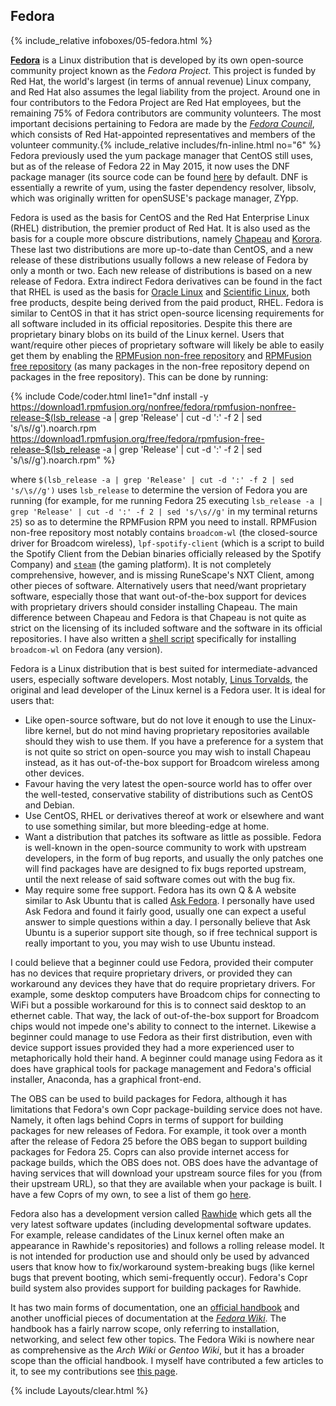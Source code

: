 ## Fedora
{% include_relative infoboxes/05-fedora.html %}

[**Fedora**](http://getfedora.org/) is a Linux distribution that is developed by its own open-source community project known as the *Fedora Project*. This project is funded by Red Hat, the world's largest (in terms of annual revenue) Linux company, and Red Hat also assumes the legal liability from the project. Around one in four contributors to the Fedora Project are Red Hat employees, but the remaining 75% of Fedora contributors are community volunteers. The most important decisions pertaining to Fedora are made by the [*Fedora Council*](http://fedoraproject.org/wiki/Council), which consists of Red Hat-appointed representatives and members of the volunteer community.{% include_relative includes/fn-inline.html no="6" %} Fedora previously used the yum package manager that CentOS still uses, but as of the release of Fedora 22 in May 2015, it now uses the DNF package manager (its source code can be found [here](https://github.com/rpm-software-management/dnf) by default. DNF is essentially a rewrite of yum, using the faster dependency resolver, libsolv, which was originally written for openSUSE's package manager, ZYpp.

Fedora is used as the basis for CentOS and the Red Hat Enterprise Linux (RHEL) distribution, the premier product of Red Hat. It is also used as the basis for a couple more obscure distributions, namely [Chapeau](http://chapeaulinux.org/) and [Korora](https://kororaproject.org/). These last two distributions are more up-to-date than CentOS, and a new release of these distributions usually follows a new release of Fedora by only a month or two. Each new release of distributions is based on a new release of Fedora. Extra indirect Fedora derivatives can be found in the fact that RHEL is used as the basis for [Oracle Linux](http://www.oracle.com/us/technologies/linux/index.html) and [Scientific Linux](https://www.scientificlinux.org/), both free products, despite being derived from the paid product, RHEL. Fedora is similar to CentOS in that it has strict open-source licensing requirements for all software included in its official repositories. Despite this there are proprietary binary blobs on its build of the Linux kernel. Users that want/require other pieces of proprietary software will likely be able to easily get them by enabling the [RPMFusion non-free repository](https://download1.rpmfusion.org/nonfree/fedora/) and [RPMFusion free repository](https://download1.rpmfusion.org/free/fedora/) (as many packages in the non-free repository depend on packages in the free repository). This can be done by running:

{% include Code/coder.html line1="dnf install -y https://download1.rpmfusion.org/nonfree/fedora/rpmfusion-nonfree-release-$(lsb_release -a | grep 'Release' | cut -d ':' -f 2 | sed 's/\s//g').noarch.rpm https://download1.rpmfusion.org/free/fedora/rpmfusion-free-release-$(lsb_release -a | grep 'Release' | cut -d ':' -f 2 | sed 's/\s//g').noarch.rpm" %}

where `$(lsb_release -a | grep 'Release' | cut -d ':' -f 2 | sed 's/\s//g')` uses `lsb_release` to determine the version of Fedora you are running (for example, for me running Fedora 25 executing `lsb_release -a | grep 'Release' | cut -d ':' -f 2 | sed 's/\s//g'` in my terminal returns `25`) so as to determine the RPMFusion RPM you need to install. RPMFusion non-free repository most notably contains `broadcom-wl` (the closed-source driver for Broadcom wireless), `lpf-spotify-client` (which is a script to build the Spotify Client from the Debian binaries officially released by the Spotify Company) and [`steam`](https://en.wikipedia.org/wiki/Steam_(software)) (the gaming platform). It is not completely comprehensive, however, and is missing RuneScape's NXT Client, among other pieces of software. Alternatively users that need/want proprietary software, especially those that want out-of-the-box support for devices with proprietary drivers should consider installing Chapeau. The main difference between Chapeau and Fedora is that Chapeau is not quite as strict on the licensing of its included software and the software in its official repositories. I have also written a [shell script](https://git.io/vMvoB) specifically for installing `broadcom-wl` on Fedora (any version).

Fedora is a Linux distribution that is best suited for intermediate-advanced users, especially software developers. Most notably, [Linus Torvalds](https://en.wikipedia.org/wiki/Linus_Torvalds), the original and lead developer of the Linux kernel is a Fedora user. It is ideal for users that:
* Like open-source software, but do not love it enough to use the Linux-libre kernel, but do not mind having proprietary repositories available should they wish to use them. If you have a preference for a system that is not quite so strict on open-source you may wish to install Chapeau instead, as it has out-of-the-box support for Broadcom wireless among other devices.
* Favour having the very latest the open-source world has to offer over the well-tested, conservative stability of distributions such as CentOS and Debian.
* Use CentOS, RHEL or derivatives thereof at work or elsewhere and want to use something similar, but more bleeding-edge at home.
* Want a distribution that patches its software as little as possible. Fedora is well-known in the open-source community to work with upstream developers, in the form of bug reports, and usually the only patches one will find packages have are designed to fix bugs reported upstream, until the next release of said software comes out with the bug fix.
* May require some free support. Fedora has its own Q & A website similar to Ask Ubuntu that is called [Ask Fedora](https://ask.fedoraproject.org/). I personally have used Ask Fedora and found it fairly good, usually one can expect a useful answer to simple questions within a day. I personally believe that Ask Ubuntu is a superior support site though, so if free technical support is really important to you, you may wish to use Ubuntu instead. 

I could believe that a beginner could use Fedora, provided their computer has no devices that require proprietary drivers, or provided they can workaround any devices they have that do require proprietary drivers. For example, some desktop computers have Broadcom chips for connecting to WiFi but a possible workaround for this is to connect said desktop to an ethernet cable. That way, the lack of out-of-the-box support for Broadcom chips would not impede one's ability to connect to the internet. Likewise a beginner could manage to use Fedora as their first distribution, even with device support issues provided they had a more experienced user to metaphorically hold their hand. A beginner could manage using Fedora as it does have graphical tools for package management and Fedora's official installer, Anaconda, has a graphical front-end.

The OBS can be used to build packages for Fedora, although it has limitations that Fedora's own Copr package-building service does not have. Namely, it often lags behind Coprs in terms of support for building packages for new releases of Fedora. For example, it took over a month after the release of Fedora 25 before the OBS began to support building packages for Fedora 25. Coprs can also provide internet access for package builds, which the OBS does not. OBS does have the advantage of having services that will download your upstream source files for you (from their upstream URL), so that they are available when your package is built. I have a few Coprs of my own, to see a list of them go [here](https://copr.fedorainfracloud.org/coprs/fusion809/).

Fedora also has a development version called [Rawhide](https://fedoraproject.org/wiki/Releases/Rawhide) which gets all the very latest software updates (including developmental software updates. For example, release candidates of the Linux kernel often make an appearance in Rawhide's repositories) and follows a rolling release model. It is not intended for production use and should only be used by advanced users that know how to fix/workaround system-breaking bugs (like kernel bugs that prevent booting, which semi-frequently occur). Fedora's Copr build system also provides support for building packages for Rawhide.

It has two main forms of documentation, one an [official handbook](https://docs.fedoraproject.org/en-US/index.html) and another unofficial pieces of documentation at the [*Fedora Wiki*](https://fedoraproject.org/wiki/Fedora_Project_Wiki?rd=Main_Page). The handbook has a fairly narrow scope, only referring to installation, networking, and select few other topics. The Fedora Wiki is nowhere near as comprehensive as the *Arch Wiki* or *Gentoo Wiki*, but it has a broader scope than the official handbook. I myself have contributed a few articles to it, to see my contributions see [this page](https://fedoraproject.org/wiki/Special:Contributions/Fusion809).

{% include Layouts/clear.html %}

